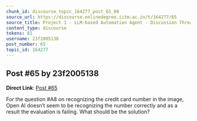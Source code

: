 ```yaml
---
chunk_id: discourse_topic_164277_post_65_00
source_url: https://discourse.onlinedegree.iitm.ac.in/t/164277/65
source_title: Project 1 - LLM-based Automation Agent - Discussion Thread [TDS Jan 2025]
content_type: discourse
tokens: 81
username: 23f2005138
post_number: 65
topic_id: 164277
---
```


## Post #65 by 23f2005138

**Direct Link**: [Post #65](https://discourse.onlinedegree.iitm.ac.in/t/164277/65)

For the question #A8 on recognizing the credit card number in the image, Open AI doesn’t seem to be recognizing the number correctly and as a result the evaluation is failing. What should be the solution?

